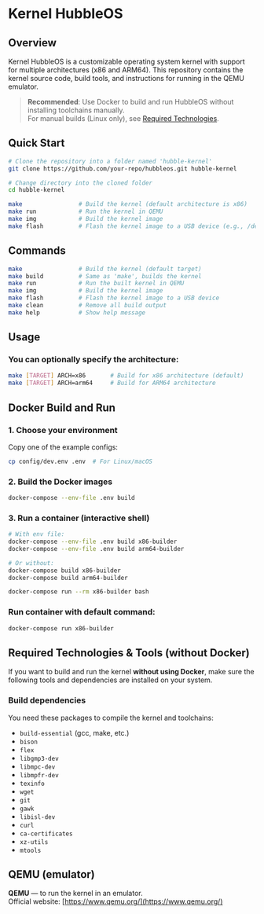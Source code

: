 # Kernel HubbleOS

## Overview

Kernel HubbleOS is a customizable operating system kernel with support for multiple architectures (x86 and ARM64). This repository contains the kernel source code, build tools, and instructions for running in the QEMU emulator.

> **Recommended**: Use Docker to build and run HubbleOS without installing toolchains manually.  
> For manual builds (Linux only), see [Required Technologies](#required-technologies--tools-without-docker).


## Quick Start

```bash
# Clone the repository into a folder named 'hubble-kernel'
git clone https://github.com/your-repo/hubbleos.git hubble-kernel

# Change directory into the cloned folder
cd hubble-kernel

make                # Build the kernel (default architecture is x86)
make run            # Run the kernel in QEMU
make img            # Build the kernel image
make flash          # Flash the kernel image to a USB device (e.g., /dev/sdX)
```

## Commands

```bash
make                # Build the kernel (default target)
make build          # Same as 'make', builds the kernel
make run            # Run the built kernel in QEMU
make img            # Build the kernel image 
make flash          # Flash the kernel image to a USB device
make clean          # Remove all build output
make help           # Show help message
```

## Usage

### You can optionally specify the architecture:

```bash
make [TARGET] ARCH=x86       # Build for x86 architecture (default)
make [TARGET] ARCH=arm64     # Build for ARM64 architecture
```

## Docker Build and Run

### 1. Choose your environment

Copy one of the example configs:

```bash
cp config/dev.env .env  # For Linux/macOS
```

### 2. Build the Docker images

```bash
docker-compose --env-file .env build
```

### 3. Run a container (interactive shell)

```bash
# With env file:
docker-compose --env-file .env build x86-builder
docker-compose --env-file .env build arm64-builder

# Or without:
docker-compose build x86-builder
docker-compose build arm64-builder

docker-compose run --rm x86-builder bash

```

### Run container with default command:

```bash
docker-compose run x86-builder
```

## Required Technologies & Tools (without Docker)

If you want to build and run the kernel **without using Docker**, make sure the following tools and dependencies are installed on your system.

### Build dependencies

You need these packages to compile the kernel and toolchains:

- `build-essential` (gcc, make, etc.)  
- `bison`  
- `flex`  
- `libgmp3-dev`  
- `libmpc-dev`  
- `libmpfr-dev`  
- `texinfo`  
- `wget`  
- `git`  
- `gawk`  
- `libisl-dev`  
- `curl`  
- `ca-certificates`  
- `xz-utils`  
- `mtools`

## QEMU (emulator)

**QEMU** — to run the kernel in an emulator.  
  Official website: [https://www.qemu.org/](https://www.qemu.org/)  
